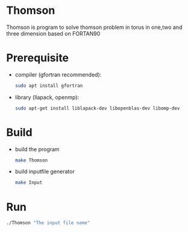 # Thomson
Thomson is program to solve thomson problem in torus in one,two and three dimension based on FORTAN90

# Prerequisite
* compiler (gfortran recommended):

  ```sh
  sudo apt install gfortran
  ```
* library (llapack, openmp):
  
  ```sh
  sudo apt-get install liblapack-dev libopenblas-dev libomp-dev
  ```
# Build

* build the program
  
  ```sh
  make Thomson
  ```
 

* build inputfile generator 

  ```sh
  make Input
  ```

# Run 

  ```sh
  ./Thomson "The input file name"
  ```
